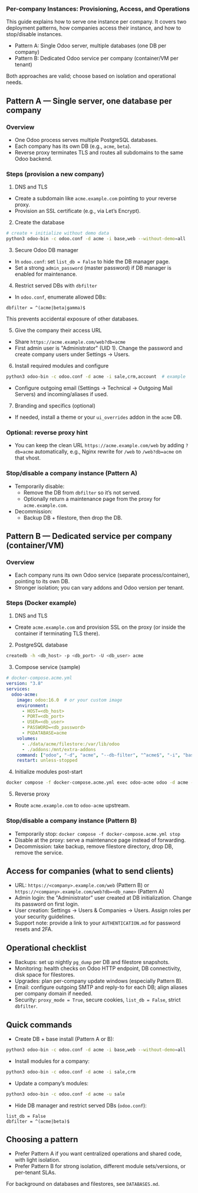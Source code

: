 ### Per-company Instances: Provisioning, Access, and Operations

This guide explains how to serve one instance per company. It covers two deployment patterns, how companies access their instance, and how to stop/disable instances.

- Pattern A: Single Odoo server, multiple databases (one DB per company)
- Pattern B: Dedicated Odoo service per company (container/VM per tenant)

Both approaches are valid; choose based on isolation and operational needs.

## Pattern A — Single server, one database per company

### Overview
- One Odoo process serves multiple PostgreSQL databases.
- Each company has its own DB (e.g., `acme`, `beta`).
- Reverse proxy terminates TLS and routes all subdomains to the same Odoo backend.

### Steps (provision a new company)

1) DNS and TLS
- Create a subdomain like `acme.example.com` pointing to your reverse proxy.
- Provision an SSL certificate (e.g., via Let’s Encrypt).

2) Create the database
```bash
# create + initialize without demo data
python3 odoo-bin -c odoo.conf -d acme -i base,web --without-demo=all
```

3) Secure Odoo DB manager
- In `odoo.conf`: set `list_db = False` to hide the DB manager page.
- Set a strong `admin_password` (master password) if DB manager is enabled for maintenance.

4) Restrict served DBs with `dbfilter`
- In `odoo.conf`, enumerate allowed DBs:
```
dbfilter = ^(acme|beta|gamma)$
```
This prevents accidental exposure of other databases.

5) Give the company their access URL
- Share `https://acme.example.com/web?db=acme`
- First admin user is "Administrator" (UID 1). Change the password and create company users under Settings → Users.

6) Install required modules and configure
```bash
python3 odoo-bin -c odoo.conf -d acme -i sale,crm,account  # example
```
- Configure outgoing email (Settings → Technical → Outgoing Mail Servers) and incoming/aliases if used.

7) Branding and specifics (optional)
- If needed, install a theme or your `ui_overrides` addon in the `acme` DB.

### Optional: reverse proxy hint
- You can keep the clean URL `https://acme.example.com/web` by adding `?db=acme` automatically, e.g., Nginx rewrite for `/web` to `/web?db=acme` on that vhost.

### Stop/disable a company instance (Pattern A)
- Temporarily disable:
  - Remove the DB from `dbfilter` so it’s not served.
  - Optionally return a maintenance page from the proxy for `acme.example.com`.
- Decommission:
  - Backup DB + filestore, then drop the DB.

## Pattern B — Dedicated service per company (container/VM)

### Overview
- Each company runs its own Odoo service (separate process/container), pointing to its own DB.
- Stronger isolation; you can vary addons and Odoo version per tenant.

### Steps (Docker example)

1) DNS and TLS
- Create `acme.example.com` and provision SSL on the proxy (or inside the container if terminating TLS there).

2) PostgreSQL database
```bash
createdb -h <db_host> -p <db_port> -U <db_user> acme
```

3) Compose service (sample)
```yaml
# docker-compose.acme.yml
version: "3.8"
services:
  odoo-acme:
    image: odoo:16.0  # or your custom image
    environment:
      - HOST=<db_host>
      - PORT=<db_port>
      - USER=<db_user>
      - PASSWORD=<db_password>
      - PGDATABASE=acme
    volumes:
      - ./data/acme/filestore:/var/lib/odoo
      - ./addons:/mnt/extra-addons
    command: ["odoo", "-d", "acme", "--db-filter", "^acme$", "-i", "base,web", "--without-demo=all"]
    restart: unless-stopped
```

4) Initialize modules post-start
```bash
docker compose -f docker-compose.acme.yml exec odoo-acme odoo -d acme -u base
```

5) Reverse proxy
- Route `acme.example.com` to `odoo-acme` upstream.

### Stop/disable a company instance (Pattern B)
- Temporarily stop: `docker compose -f docker-compose.acme.yml stop`
- Disable at the proxy: serve a maintenance page instead of forwarding.
- Decommission: take backup, remove filestore directory, drop DB, remove the service.

## Access for companies (what to send clients)

- URL: `https://<company>.example.com/web` (Pattern B) or `https://<company>.example.com/web?db=<db_name>` (Pattern A)
- Admin login: the "Administrator" user created at DB initialization. Change its password on first login.
- User creation: Settings → Users & Companies → Users. Assign roles per your security guidelines.
- Support note: provide a link to your `AUTHENTICATION.md` for password resets and 2FA.

## Operational checklist

- Backups: set up nightly `pg_dump` per DB and filestore snapshots.
- Monitoring: health checks on Odoo HTTP endpoint, DB connectivity, disk space for filestores.
- Upgrades: plan per-company update windows (especially Pattern B).
- Email: configure outgoing SMTP and reply-to for each DB; align aliases per company domain if needed.
- Security: `proxy_mode = True`, secure cookies, `list_db = False`, strict `dbfilter`.

## Quick commands

- Create DB + base install (Pattern A or B):
```bash
python3 odoo-bin -c odoo.conf -d acme -i base,web --without-demo=all
```

- Install modules for a company:
```bash
python3 odoo-bin -c odoo.conf -d acme -i sale,crm
```

- Update a company’s modules:
```bash
python3 odoo-bin -c odoo.conf -d acme -u sale
```

- Hide DB manager and restrict served DBs (`odoo.conf`):
```
list_db = False
dbfilter = ^(acme|beta)$
```

## Choosing a pattern

- Prefer Pattern A if you want centralized operations and shared code, with light isolation.
- Prefer Pattern B for strong isolation, different module sets/versions, or per-tenant SLAs.

For background on databases and filestores, see `DATABASES.md`. 